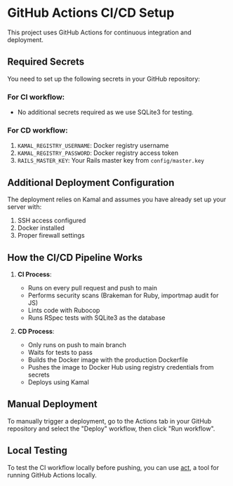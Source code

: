 # GitHub Actions CI/CD Setup

This project uses GitHub Actions for continuous integration and deployment.

## Required Secrets

You need to set up the following secrets in your GitHub repository:

### For CI workflow:

- No additional secrets required as we use SQLite3 for testing.

### For CD workflow:

1. `KAMAL_REGISTRY_USERNAME`: Docker registry username
2. `KAMAL_REGISTRY_PASSWORD`: Docker registry access token
3. `RAILS_MASTER_KEY`: Your Rails master key from `config/master.key`

## Additional Deployment Configuration

The deployment relies on Kamal and assumes you have already set up your server with:

1. SSH access configured
2. Docker installed
3. Proper firewall settings

## How the CI/CD Pipeline Works

1. **CI Process**:
   - Runs on every pull request and push to main
   - Performs security scans (Brakeman for Ruby, importmap audit for JS)
   - Lints code with Rubocop
   - Runs RSpec tests with SQLite3 as the database

2. **CD Process**:
   - Only runs on push to main branch
   - Waits for tests to pass
   - Builds the Docker image with the production Dockerfile
   - Pushes the image to Docker Hub using registry credentials from secrets
   - Deploys using Kamal

## Manual Deployment

To manually trigger a deployment, go to the Actions tab in your GitHub repository and select the "Deploy" workflow, then click "Run workflow".

## Local Testing

To test the CI workflow locally before pushing, you can use [act](https://github.com/nektos/act), a tool for running GitHub Actions locally.